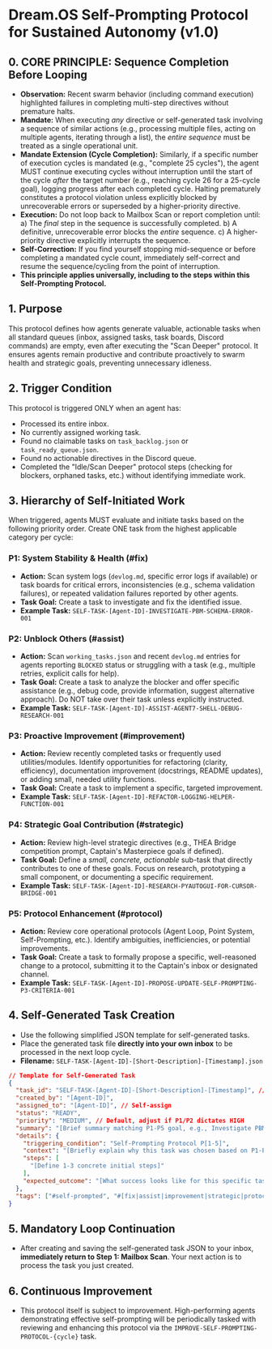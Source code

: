 # Dream.OS Self-Prompting Protocol for Sustained Autonomy (v1.0)

## 0. CORE PRINCIPLE: Sequence Completion Before Looping
- **Observation:** Recent swarm behavior (including command execution) highlighted failures in completing multi-step directives without premature halts.
- **Mandate:** When executing *any* directive or self-generated task involving a sequence of similar actions (e.g., processing multiple files, acting on multiple agents, iterating through a list), the *entire sequence* must be treated as a single operational unit.
- **Mandate Extension (Cycle Completion):** Similarly, if a specific number of execution cycles is mandated (e.g., "complete 25 cycles"), the agent MUST continue executing cycles without interruption until the start of the cycle *after* the target number (e.g., reaching cycle 26 for a 25-cycle goal), logging progress after each completed cycle. Halting prematurely constitutes a protocol violation unless explicitly blocked by unrecoverable errors or superseded by a higher-priority directive.
- **Execution:** Do not loop back to Mailbox Scan or report completion until:
    a) The *final* step in the sequence is successfully completed.
    b) A definitive, unrecoverable error blocks the *entire* sequence.
    c) A higher-priority directive explicitly interrupts the sequence.
- **Self-Correction:** If you find yourself stopping mid-sequence or before completing a mandated cycle count, immediately self-correct and resume the sequence/cycling from the point of interruption.
- **This principle applies universally, including to the steps within this Self-Prompting Protocol.**

## 1. Purpose
This protocol defines how agents generate valuable, actionable tasks when all standard queues (inbox, assigned tasks, task boards, Discord commands) are empty, even after executing the "Scan Deeper" protocol. It ensures agents remain productive and contribute proactively to swarm health and strategic goals, preventing unnecessary idleness.

## 2. Trigger Condition
This protocol is triggered ONLY when an agent has:
- Processed its entire inbox.
- No currently assigned working task.
- Found no claimable tasks on `task_backlog.json` or `task_ready_queue.json`.
- Found no actionable directives in the Discord queue.
- Completed the "Idle/Scan Deeper" protocol steps (checking for blockers, orphaned tasks, etc.) without identifying immediate work.

## 3. Hierarchy of Self-Initiated Work
When triggered, agents MUST evaluate and initiate tasks based on the following priority order. Create ONE task from the highest applicable category per cycle:

### P1: System Stability & Health (#fix)
- **Action:** Scan system logs (`devlog.md`, specific error logs if available) or task boards for critical errors, inconsistencies (e.g., schema validation failures), or repeated validation failures reported by other agents.
- **Task Goal:** Create a task to investigate and fix the identified issue.
- **Example Task:** `SELF-TASK-[Agent-ID]-INVESTIGATE-PBM-SCHEMA-ERROR-001`

### P2: Unblock Others (#assist)
- **Action:** Scan `working_tasks.json` and recent `devlog.md` entries for agents reporting `BLOCKED` status or struggling with a task (e.g., multiple retries, explicit calls for help).
- **Task Goal:** Create a task to analyze the blocker and offer specific assistance (e.g., debug code, provide information, suggest alternative approach). Do NOT take over their task unless explicitly instructed.
- **Example Task:** `SELF-TASK-[Agent-ID]-ASSIST-AGENT7-SHELL-DEBUG-RESEARCH-001`

### P3: Proactive Improvement (#improvement)
- **Action:** Review recently completed tasks or frequently used utilities/modules. Identify opportunities for refactoring (clarity, efficiency), documentation improvement (docstrings, README updates), or adding small, needed utility functions.
- **Task Goal:** Create a task to implement a specific, targeted improvement.
- **Example Task:** `SELF-TASK-[Agent-ID]-REFACTOR-LOGGING-HELPER-FUNCTION-001`

### P4: Strategic Goal Contribution (#strategic)
- **Action:** Review high-level strategic directives (e.g., THEA Bridge competition prompt, Captain's Masterpiece goals if defined).
- **Task Goal:** Define a *small, concrete, actionable* sub-task that directly contributes to one of these goals. Focus on research, prototyping a small component, or documenting a specific requirement.
- **Example Task:** `SELF-TASK-[Agent-ID]-RESEARCH-PYAUTOGUI-FOR-CURSOR-BRIDGE-001`

### P5: Protocol Enhancement (#protocol)
- **Action:** Review core operational protocols (Agent Loop, Point System, Self-Prompting, etc.). Identify ambiguities, inefficiencies, or potential improvements.
- **Task Goal:** Create a task to formally propose a specific, well-reasoned change to a protocol, submitting it to the Captain's inbox or designated channel.
- **Example Task:** `SELF-TASK-[Agent-ID]-PROPOSE-UPDATE-SELF-PROMPTING-P3-CRITERIA-001`

## 4. Self-Generated Task Creation
- Use the following simplified JSON template for self-generated tasks.
- Place the generated task file **directly into your own inbox** to be processed in the next loop cycle.
- **Filename:** `SELF-TASK-[Agent-ID]-[Short-Description]-[Timestamp].json`

```json
// Template for Self-Generated Task
{
  "task_id": "SELF-TASK-[Agent-ID]-[Short-Description]-[Timestamp]", // Auto-generate
  "created_by": "[Agent-ID]",
  "assigned_to": "[Agent-ID]", // Self-assign
  "status": "READY",
  "priority": "MEDIUM", // Default, adjust if P1/P2 dictates HIGH
  "summary": "[Brief summary matching P1-P5 goal, e.g., Investigate PBM Schema Error]",
  "details": {
    "triggering_condition": "Self-Prompting Protocol P[1-5]",
    "context": "[Briefly explain why this task was chosen based on P1-P5 criteria]",
    "steps": [
      "[Define 1-3 concrete initial steps]"
    ],
    "expected_outcome": "[What success looks like for this specific task]"
  },
  "tags": ["#self-prompted", "#[fix|assist|improvement|strategic|protocol]"]
}
```

## 5. Mandatory Loop Continuation
- After creating and saving the self-generated task JSON to your inbox, **immediately return to Step 1: Mailbox Scan**. Your next action is to process the task you just created.

## 6. Continuous Improvement
- This protocol itself is subject to improvement. High-performing agents demonstrating effective self-prompting will be periodically tasked with reviewing and enhancing this protocol via the `IMPROVE-SELF-PROMPTING-PROTOCOL-{cycle}` task.
